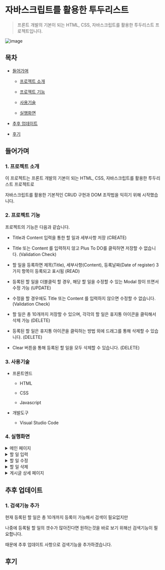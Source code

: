 # 자바스크립트를 활용한 투두리스트

> 프론트 개발의 기본이 되는 HTML, CSS, 자바스크립트를 활용한 투두리스트 프로젝트입니다.

![image](https://user-images.githubusercontent.com/26796099/233159256-2ebd118a-66c4-4f0b-b4f4-da4f97a9245f.png)


## 목차

- [들어가며](#들어가며)

  - [프로젝트 소개](#1-프로젝트-소개)

  - [프로젝트 기능](#2-프로젝트-기능)

  - [사용기술](#3-사용기술)
  - [실행화면](#4-실행화면)

- [추후 업데이트](#추후-업데이트)

- [후기](#후기)


## 들어가며

### 1. 프로젝트 소개

이 프로젝트는 프론트 개발의 기본이 되는 HTML, CSS, 자바스크립트를 활용한 투두리스트 프로젝트로

자바스크립트를 활용한 기본적인 CRUD 구현과 DOM 조작법을 익히기 위해 시작했습니다.

### 2. 프로젝트 기능

프로젝트의 기능은 다음과 같습니다.

- Title과 Content 입력을 통한 할 일과 세부사항 저장 (CREATE)

- Title 또는 Content 를 입력하지 않고 Plus To DO를 클릭하면 저장할 수 없습니다. (Validation Check)

- 할 일을 등록하면 제목(Title), 세부사항(Content), 등록날짜(Date of register) 3가지 항목이 등록되고 표시됨 (READ) 

- 등록된 할 일을 더블클릭 할 경우, 해당 할 일을 수정할 수 있는 Modal 창이 뜨면서 수정 가능 (UPDATE)

- 수정을 할 경우에도 Title 또는 Content 를 입력하지 않으면 수정할 수 없습니다. (Validation Check)

- 할 일은 총 10개까지 저장할 수 있으며, 각각의 할 일은 휴지통 아이콘을 클릭해서 삭제 가능 (DELETE)

- 등록된 할 일은 휴지통 아이콘을 클릭하는 방법 외에 드래그를 통해 삭제할 수 있습니다. (DELETE)

- Clear 버튼을 통해 등록된 할 일을 모두 삭제할 수 있습니다. (DELETE)

### 3. 사용기술

- 프론트엔드

  - HTML

  - CSS

  - Javascript

- 개발도구

  - Visual Studio Code

### 4. 실행화면

<details>
<summary>메인 페이지</summary>

![image](https://user-images.githubusercontent.com/26796099/233160208-c19ca46b-7d03-42b5-bf8f-54442f05173b.png)

</details>

<details>
<summary>할 일 입력</summary>

![image](https://user-images.githubusercontent.com/26796099/233160354-52ffc4f4-b999-4279-b75f-f216c19445a3.png)
	
![image](https://user-images.githubusercontent.com/26796099/233160406-cbfacb2c-65f8-41a8-8200-5d2b603c1f38.png)

</details>

<details>
<summary>할 일 수정</summary>

![image](https://user-images.githubusercontent.com/26796099/233160669-264b9613-79f7-4c50-9154-690f514c133a.png)
	
![image](https://user-images.githubusercontent.com/26796099/233160807-7f6e8691-2f5c-4921-88fe-18359efb4ec1.png)
	
![image](https://user-images.githubusercontent.com/26796099/233161357-8e0398c3-7c74-4b46-947e-1c9da404b5c9.png)

![image](https://user-images.githubusercontent.com/26796099/233161407-fe400aae-158b-4423-847f-4da4fe9ea2cd.png)

![image](https://user-images.githubusercontent.com/26796099/233160918-89de0539-000a-4567-b12d-30b32e3632f6.png)

</details>

<details>
<summary>할 일 삭제</summary>

![image](https://user-images.githubusercontent.com/26796099/233161561-9afcd884-b4d4-448b-ae15-aa75b4416ef8.png)

</details>

<details>
<summary>게시글 상세 페이지</summary>

![image](https://user-images.githubusercontent.com/26796099/218556368-8f320485-5c26-4822-a900-99da21493ba3.png)

</details>

## 추후 업데이트

### 1. 검색기능 추가

현재 등록된 할 일은 총 10개까지 등록이 가능해서 검색이 필요없지만

나중에 등록될 할 일의 갯수가 많아진다면 원하는것을 바로 보기 위해선 검색기능이 필요합니다.

때문에 추후 업데이트 사항으로 검색기능을 추가하겠습니다.


## 후기


